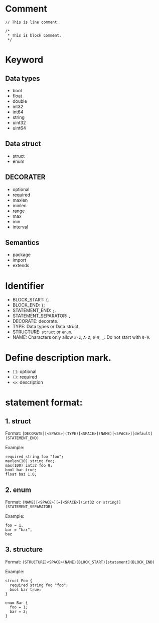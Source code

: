 # Comment
```
// This is line comment.

/*
 * This is block comment.
 */
```

# Keyword

## Data types
+ bool
+ float
+ double
+ int32
+ int64
+ string
+ uint32
+ uint64

## Data struct
+ struct
+ enum

## DECORATER
+ optional
+ required
+ maxlen
+ minlen
+ range
+ max
+ min
+ interval

## Semantics
+ package
+ import
+ extends

# Identifier
+ BLOCK_START: `{`.
+ BLOCK_END: `}`;
+ STATEMENT_END: `;`. 
+ STATEMENT_SEPARATOR: `,`
+ DECORATE: decorate.
+ TYPE: Data types or Data struct.
+ STRUCTURE: `struct` or `enum`.
+ NAME: Characters only allow `a-z`, `A-Z`, `0-9`, `_`. Do not start with `0-9`. 

# Define description mark.
+ `[]`: optional
+ `()`: required
+ `<>`: description

# statement format:
## 1. struct
Format: `[DECORATE][<SPACE>](TYPE)[<SPACE>](NAME)[<SPACE>][default](STATEMENT_END)`

Example:
```
required string foo "foo";
maxlen(10) string foo;
max(100) int32 foo 0;
bool bar true;
float baz 1.0;
```
## 2. enum
Format: `(NAME)[<SPACE>][=[<SPACE>](int32 or string)](STATEMENT_SEPARATOR)`

Example:
```
foo = 1,
bar = "bar",
baz
```

## 3. structure
Format: `(STRUCTURE)<SPACE>(NAME)(BLOCK_START)[statement](BLOCK_END)`

Example:
```
struct Foo {
  required string foo "foo";
  bool bar true;
}

enum Bar {
  foo = 1;
  bar = 2;	
}
```
